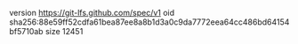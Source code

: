 version https://git-lfs.github.com/spec/v1
oid sha256:88e59ff52cdfa61bea87ee8a8b1d3a0c9da7772eea64cc486bd64154bf5710ab
size 12451

